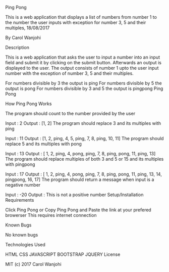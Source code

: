 Ping Pong

This is a web application that displays a list of numbers from number 1 to the number the user inputs with exception for number 3, 5 and their multiples, 18/08/2017

By Carol Wanjohi

Description

This is a web application that asks the user to input a number into an input field and submit it by clicking on the submit button. Afterwards an output is displayed to the user. The output consists of number 1 upto the user input number with the exception of number 3, 5 and their multiples.

For numbers divisible by 3 the output is ping
For numbers divisible by 5 the output is pong
For numbers divisible by 3 and 5 the output is pingpong
Ping Pong

How Ping Pong Works

The program should count to the number provided by the user

Input : 2
Output : [1, 2]
The program should replace 3 and its multiples with ping

Input : 11
Output : [1, 2, ping, 4, 5, ping, 7, 8, ping, 10, 11]
The program should replace 5 and its multiples with pong

Input : 13
Output : [ 1, 2, ping, 4, pong, ping, 7, 8, ping, pong, 11, ping, 13]
The program should replace multiples of both 3 and 5 or 15 and its multiples with pingpong

Input : 17
Output : [ 1, 2, ping, 4, pong, ping, 7, 8, ping, pong, 11, ping, 13, 14, pingpong, 16, 17]
The program should return a message when input is a negative number

Input : -20
Output : This is not a positive number
Setup/Installation Requirements

Click Ping Pong
or
Copy Ping Pong and Paste the link at your prefered browerser
This requires internet connection

Known Bugs

No known bugs

Technologies Used

HTML
CSS
JAVASCRIPT
BOOTSTRAP
JQUERY
License

MIT (c) 2017 Carol Wanjohi
